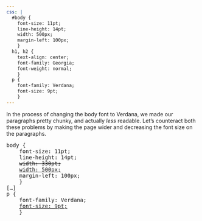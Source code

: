 ```yaml
---
css: |
  #body {
    font-size: 11pt;
    line-height: 14pt;
    width: 500px;
    margin-left: 100px;
    }
  h1, h2 {
    text-align: center;
    font-family: Georgia;
    font-weight: normal;
    }
  p {
    font-family: Verdana;
    font-size: 9pt;
    }
---
```


<p>In the process of changing the body font to Verdana, we made our paragraphs pretty chunky, and actually <em>less</em> readable. Let&rsquo;s counteract both these problems by making the page wider and decreasing the font size on the paragraphs.</p>

<pre>
body {
	font-size: 11pt;
	line-height: 14pt;
	<del>width: 330pt;</del>
	<ins>width: 500px;</ins>
	margin-left: 100px;
	}
[&hellip;]
p {
	font-family: Verdana;
	<ins>font-size: 9pt;</ins>
	}
</pre>
